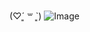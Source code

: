 (♡ˊ͈ ꒳ ˋ͈)
![Image](https://github.com/user-attachments/assets/98453c28-784e-41cd-8439-0b1dfe672fcf)
   
